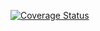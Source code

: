 [![Coverage Status](https://coveralls.io/repos/github/Kachulio1/booksByPovic/badge.svg?branch=master)](https://coveralls.io/github/Kachulio1/booksByPovic?branch=master)